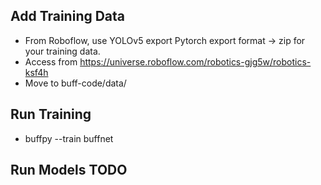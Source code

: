## Add Training Data
- From Roboflow, use YOLOv5 export Pytorch export format -> zip for your training data.
- Access from https://universe.roboflow.com/robotics-gjg5w/robotics-ksf4h
- Move to buff-code/data/

## Run Training
- buffpy --train buffnet

## Run Models TODO
